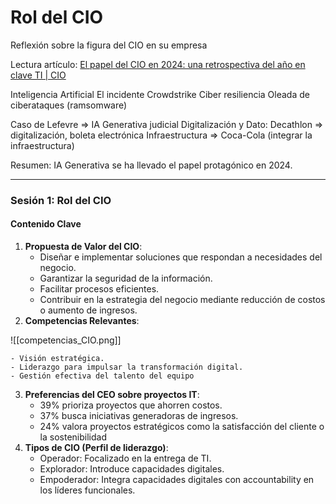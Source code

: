 # Rol del CIO

Reflexión sobre la figura del CIO en su empresa 

Lectura artículo:  [El papel del CIO en 2024: una retrospectiva del año en clave TI | CIO](https://www.cio.com/article/3624204/el-papel-del-cio-en-2024-una-retrospectiva-del-ano-en-clave-ti.html?amp=1)

Inteligencia Artificial 
El incidente Crowdstrike
Ciber resiliencia
Oleada de ciberataques (ramsomware)

Caso de Lefevre => IA Generativa judicial
Digitalización y Dato: Decathlon => digitalización, boleta electrónica
Infraestructura => Coca-Cola (integrar la infraestructura)

Resumen: IA Generativa se ha llevado el papel protagónico en 2024.

---

### Sesión 1: Rol del CIO

#### Contenido Clave

1. **Propuesta de Valor del CIO**:    
    - Diseñar e implementar soluciones que respondan a necesidades del negocio.
    - Garantizar la seguridad de la información.
    - Facilitar procesos eficientes.
    - Contribuir en la estrategia del negocio mediante reducción de costos o aumento de ingresos.
2. **Competencias Relevantes**:

![[competencias_CIO.png]]

    - Visión estratégica.
    - Liderazgo para impulsar la transformación digital.
    - Gestión efectiva del talento del equipo
3. **Preferencias del CEO sobre proyectos IT**:
    - 39% prioriza proyectos que ahorren costos.
    - 37% busca iniciativas generadoras de ingresos.
    - 24% valora proyectos estratégicos como la satisfacción del cliente o la sostenibilidad
4. **Tipos de CIO (Perfil de liderazgo)**:
    - Operador: Focalizado en la entrega de TI.
    - Explorador: Introduce capacidades digitales.
    - Empoderador: Integra capacidades digitales con accountability en los líderes funcionales.